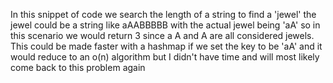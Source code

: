 In this snippet of code we search the length of a string to find a 'jewel'
the jewel could be a string like aAABBBBB with the actual jewel being 'aA' so
in this scenario we would return 3 since a A and A are all considered jewels.
This could be made faster with a hashmap if we set the key to be 'aA' and it
would reduce to an o(n) algorithm but I didn't have time and will most likely come
back to this problem again  